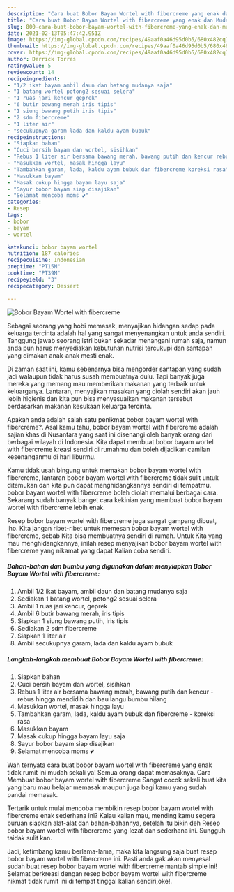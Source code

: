 ```yaml
---
description: "Cara buat Bobor Bayam Wortel with fibercreme yang enak dan Mudah Dibuat"
title: "Cara buat Bobor Bayam Wortel with fibercreme yang enak dan Mudah Dibuat"
slug: 800-cara-buat-bobor-bayam-wortel-with-fibercreme-yang-enak-dan-mudah-dibuat
date: 2021-02-13T05:47:42.951Z
image: https://img-global.cpcdn.com/recipes/49aaf0a46d95d0b5/680x482cq70/bobor-bayam-wortel-with-fibercreme-foto-resep-utama.jpg
thumbnail: https://img-global.cpcdn.com/recipes/49aaf0a46d95d0b5/680x482cq70/bobor-bayam-wortel-with-fibercreme-foto-resep-utama.jpg
cover: https://img-global.cpcdn.com/recipes/49aaf0a46d95d0b5/680x482cq70/bobor-bayam-wortel-with-fibercreme-foto-resep-utama.jpg
author: Derrick Torres
ratingvalue: 5
reviewcount: 14
recipeingredient:
- "1/2 ikat bayam ambil daun dan batang mudanya saja"
- "1 batang wortel potong2 sesuai selera"
- "1 ruas jari kencur geprek"
- "6 butir bawang merah iris tipis"
- "1 siung bawang putih iris tipis"
- "2 sdm fibercreme"
- "1 liter air"
- "secukupnya garam lada dan kaldu ayam bubuk"
recipeinstructions:
- "Siapkan bahan"
- "Cuci bersih bayam dan wortel, sisihkan"
- "Rebus 1 liter air bersama bawang merah, bawang putih dan kencur rebus hingga mendidih dan bau langu bumbu hilang"
- "Masukkan wortel, masak hingga layu"
- "Tambahkan garam, lada, kaldu ayam bubuk dan fibercreme koreksi rasa"
- "Masukkan bayam"
- "Masak cukup hingga bayam layu saja"
- "Sayur bobor bayam siap disajikan"
- "Selamat mencoba moms 💕"
categories:
- Resep
tags:
- bobor
- bayam
- wortel

katakunci: bobor bayam wortel 
nutrition: 187 calories
recipecuisine: Indonesian
preptime: "PT15M"
cooktime: "PT39M"
recipeyield: "3"
recipecategory: Dessert

---
```



![Bobor Bayam Wortel with fibercreme](https://img-global.cpcdn.com/recipes/49aaf0a46d95d0b5/680x482cq70/bobor-bayam-wortel-with-fibercreme-foto-resep-utama.jpg)

Sebagai seorang yang hobi memasak, menyajikan hidangan sedap pada keluarga tercinta adalah hal yang sangat menyenangkan untuk anda sendiri. Tanggung jawab seorang istri bukan sekadar menangani rumah saja, namun anda pun harus menyediakan kebutuhan nutrisi tercukupi dan santapan yang dimakan anak-anak mesti enak.

Di zaman  saat ini, kamu sebenarnya bisa mengorder santapan yang sudah jadi walaupun tidak harus susah membuatnya dulu. Tapi banyak juga mereka yang memang mau memberikan makanan yang terbaik untuk keluarganya. Lantaran, menyajikan masakan yang diolah sendiri akan jauh lebih higienis dan kita pun bisa menyesuaikan makanan tersebut berdasarkan makanan kesukaan keluarga tercinta. 



Apakah anda adalah salah satu penikmat bobor bayam wortel with fibercreme?. Asal kamu tahu, bobor bayam wortel with fibercreme adalah sajian khas di Nusantara yang saat ini disenangi oleh banyak orang dari berbagai wilayah di Indonesia. Kita dapat membuat bobor bayam wortel with fibercreme kreasi sendiri di rumahmu dan boleh dijadikan camilan kesenanganmu di hari liburmu.

Kamu tidak usah bingung untuk memakan bobor bayam wortel with fibercreme, lantaran bobor bayam wortel with fibercreme tidak sulit untuk ditemukan dan kita pun dapat menghidangkannya sendiri di tempatmu. bobor bayam wortel with fibercreme boleh diolah memalui berbagai cara. Sekarang sudah banyak banget cara kekinian yang membuat bobor bayam wortel with fibercreme lebih enak.

Resep bobor bayam wortel with fibercreme juga sangat gampang dibuat, lho. Kita jangan ribet-ribet untuk memesan bobor bayam wortel with fibercreme, sebab Kita bisa membuatnya sendiri di rumah. Untuk Kita yang mau menghidangkannya, inilah resep menyajikan bobor bayam wortel with fibercreme yang nikamat yang dapat Kalian coba sendiri.

<!--inarticleads1-->

##### Bahan-bahan dan bumbu yang digunakan dalam menyiapkan Bobor Bayam Wortel with fibercreme:

1. Ambil 1/2 ikat bayam, ambil daun dan batang mudanya saja
1. Sediakan 1 batang wortel, potong2 sesuai selera
1. Ambil 1 ruas jari kencur, geprek
1. Ambil 6 butir bawang merah, iris tipis
1. Siapkan 1 siung bawang putih, iris tipis
1. Sediakan 2 sdm fibercreme
1. Siapkan 1 liter air
1. Ambil secukupnya garam, lada dan kaldu ayam bubuk




<!--inarticleads2-->

##### Langkah-langkah membuat Bobor Bayam Wortel with fibercreme:

1. Siapkan bahan
1. Cuci bersih bayam dan wortel, sisihkan
1. Rebus 1 liter air bersama bawang merah, bawang putih dan kencur - rebus hingga mendidih dan bau langu bumbu hilang
1. Masukkan wortel, masak hingga layu
1. Tambahkan garam, lada, kaldu ayam bubuk dan fibercreme - koreksi rasa
1. Masukkan bayam
1. Masak cukup hingga bayam layu saja
1. Sayur bobor bayam siap disajikan
1. Selamat mencoba moms 💕




Wah ternyata cara buat bobor bayam wortel with fibercreme yang enak tidak rumit ini mudah sekali ya! Semua orang dapat memasaknya. Cara Membuat bobor bayam wortel with fibercreme Sangat cocok sekali buat kita yang baru mau belajar memasak maupun juga bagi kamu yang sudah pandai memasak.

Tertarik untuk mulai mencoba membikin resep bobor bayam wortel with fibercreme enak sederhana ini? Kalau kalian mau, mending kamu segera buruan siapkan alat-alat dan bahan-bahannya, setelah itu bikin deh Resep bobor bayam wortel with fibercreme yang lezat dan sederhana ini. Sungguh taidak sulit kan. 

Jadi, ketimbang kamu berlama-lama, maka kita langsung saja buat resep bobor bayam wortel with fibercreme ini. Pasti anda gak akan menyesal sudah buat resep bobor bayam wortel with fibercreme mantab simple ini! Selamat berkreasi dengan resep bobor bayam wortel with fibercreme nikmat tidak rumit ini di tempat tinggal kalian sendiri,oke!.

